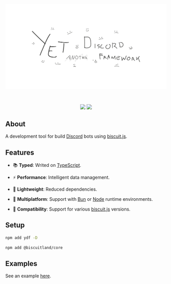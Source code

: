 ![banner](https://raw.githubusercontent.com/kh0wel/ydf/main/assets/banner.png)

<div align="center">
	<br />
	<p>
		<a href="https://www.npmjs.com/package/ydf"><img src="https://img.shields.io/npm/v/ydf.svg?colorA=18181B&colorB=d8c449" /></a>
		<a href="https://www.npmjs.com/package/ydf"><img src="https://img.shields.io/npm/dt/ydf.svg?colorA=18181B&colorB=d8c449" /></a>
	</p>
</div>

## About

A development tool for build [Discord](https://discord.com) bots using [biscuit.js](https://biscuitjs.com).

## Features

- 📚 **Typed**: Writed on [TypeScript](https://www.typescriptlang.org).

- ⚡ **Performance**: Intelligent data management.

- 🍃 **Lightweight**: Reduced dependencies.

- 🧳 **Multiplatform**: Support with [Bun](https://bun.sh) or [Node](https://nodejs.org) runtime environments.

- 🔌 **Compatibility**: Support for various [biscuit.js](https://biscuitjs.com) versions.

## Setup

```bash
npm add ydf -D
```

```bash
npm add @biscuitland/core
```

## Examples

See an example [here](https://github.com/kh0wel/kobalt).
